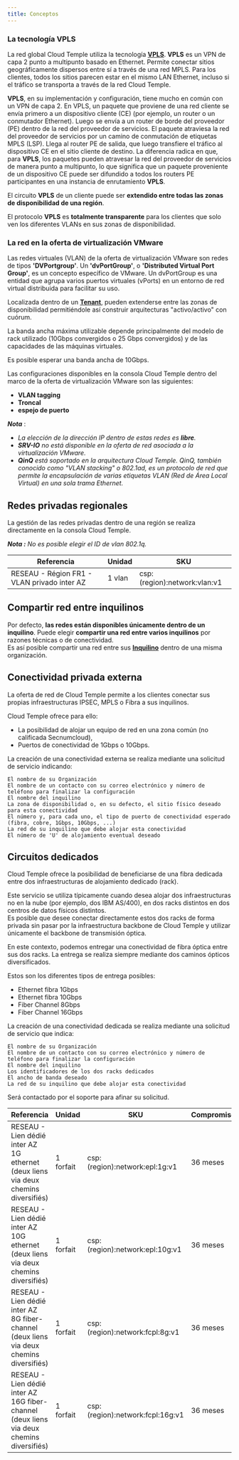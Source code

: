 ```yaml
---
title: Conceptos
---
```


### La tecnología VPLS

La red global Cloud Temple utiliza la tecnología __[VPLS](https://fr.wikipedia.org/wiki/Virtual_Private_LAN_Service)__.
__VPLS__ es un VPN de capa 2 punto a multipunto basado en Ethernet. Permite conectar sitios geográficamente
dispersos entre sí a través de una red MPLS. Para los clientes, todos los sitios parecen estar en el mismo
LAN Ethernet, incluso si el tráfico se transporta a través de la red Cloud Temple.

__VPLS__, en su implementación y configuración, tiene mucho en común con un VPN de capa 2. En VPLS, un paquete que proviene
de una red cliente se envía primero a un dispositivo cliente (CE) (por ejemplo, un router o un conmutador Ethernet).
Luego se envía a un router de borde del proveedor (PE) dentro de la red del proveedor de servicios.
El paquete atraviesa la red del proveedor de servicios por un camino de conmutación de etiquetas MPLS (LSP).
Llega al router PE de salida, que luego transfiere el tráfico al dispositivo CE en el sitio cliente de destino.
La diferencia radica en que, para __VPLS__, los paquetes pueden atravesar la red del proveedor de
servicios de manera punto a multipunto, lo que significa que un paquete proveniente de un dispositivo CE puede ser
difundido a todos los routers PE participantes en una instancia de enrutamiento __VPLS__.

El circuito __VPLS__ de un cliente puede ser __extendido entre todas las zonas de disponibilidad de una región__.

El protocolo __VPLS__ es __totalmente transparente__ para los clientes que solo ven los diferentes VLANs en sus zonas de disponibilidad.

### La red en la oferta de virtualización VMware

Las redes virtuales (VLAN) de la oferta de virtualización VMware son redes de tipos __'DVPortgroup'__. Un __'dvPortGroup'__,
o __'Distributed Virtual Port Group'__, es un concepto específico de VMware. Un dvPortGroup es una entidad que
agrupa varios puertos virtuales (vPorts) en un entorno de red virtual distribuida para facilitar su uso.

Localizada dentro de un __[Tenant](../../console/iam/concepts.md#hosting)__, pueden extenderse entre las zonas de disponibilidad
permitiéndole así construir arquitecturas "activo/activo" con cuórum.

La banda ancha máxima utilizable depende principalmente del modelo de rack utilizado (10Gbps convergidos o 25 Gbps convergidos) y de las capacidades de las máquinas virtuales.

Es posible esperar una banda ancha de 10Gbps.

Las configuraciones disponibles en la consola Cloud Temple dentro del marco de la oferta de virtualización VMware son las siguientes:

- __VLAN tagging__
- __Troncal__
- __espejo de puerto__

*__Nota__* :

- *La elección de la dirección IP dentro de estas redes es __libre__.*
- *__SRV-IO__ no está disponible en la oferta de red asociada a la virtualización VMware.*
- *__QinQ__ está soportado en la arquitectura Cloud Temple. QinQ, también conocido como "VLAN stacking" o 802.1ad, es
un protocolo de red que permite la encapsulación de varias etiquetas VLAN (Red de Área Local Virtual) en una sola trama Ethernet.*

## Redes privadas regionales

La gestión de las redes privadas dentro de una región se realiza directamente en la consola Cloud Temple.

__*Nota :*__ *No es posible elegir el ID de vlan 802.1q.*

| Referencia                                 | Unidad  | SKU                          |
|-------------------------------------------|---------|------------------------------|
| RESEAU - Région FR1 - VLAN privado inter AZ | 1 vlan | csp:(region):network:vlan:v1 |

## Compartir red entre inquilinos

Por defecto, __las redes están disponibles únicamente dentro de un inquilino__. Puede elegir __compartir una red entre varios inquilinos__ por razones técnicas o de conectividad.  
Es así posible compartir una red entre sus __[Inquilino](../../console/iam/concepts.md#hosting)__ dentro de una misma organización.

## Conectividad privada externa

La oferta de red de Cloud Temple permite a los clientes conectar sus propias infraestructuras IPSEC, MPLS o Fibra a sus inquilinos.

Cloud Temple ofrece para ello:

- La posibilidad de alojar un equipo de red en una zona común (no calificada Secnumcloud),
- Puertos de conectividad de 1Gbps o 10Gbps.

La creación de una conectividad externa se realiza mediante una solicitud de servicio indicando:

    El nombre de su Organización
    El nombre de un contacto con su correo electrónico y número de teléfono para finalizar la configuración
    El nombre del inquilino
    La zona de disponibilidad o, en su defecto, el sitio físico deseado para esta conectividad
    El número y, para cada uno, el tipo de puerto de conectividad esperado (fibra, cobre, 1Gbps, 10Gbps, ...)
    La red de su inquilino que debe alojar esta conectividad
    El número de 'U' de alojamiento eventual deseado

## Circuitos dedicados

Cloud Temple ofrece la posibilidad de beneficiarse de una fibra dedicada entre dos infraestructuras de alojamiento dedicado (rack).

Este servicio se utiliza típicamente cuando desea alojar dos infraestructuras no en la nube (por ejemplo, dos IBM AS/400), en dos racks distintos en dos centros de datos físicos distintos.  
Es posible que desee conectar directamente estos dos racks de forma privada sin pasar por la infraestructura backbone de Cloud Temple y utilizar únicamente el backbone de transmisión óptica.

En este contexto, podemos entregar una conectividad de fibra óptica entre sus dos racks. La entrega se realiza siempre mediante dos caminos ópticos diversificados.

Estos son los diferentes tipos de entrega posibles:

- Ethernet fibra 1Gbps  
- Ethernet fibra 10Gbps  
- Fiber Channel 8Gbps  
- Fiber Channel 16Gbps  

La creación de una conectividad dedicada se realiza mediante una solicitud de servicio que indica:

    El nombre de su Organización  
    El nombre de un contacto con su correo electrónico y número de teléfono para finalizar la configuración  
    El nombre del inquilino  
    Los identificadores de los dos racks dedicados  
    El ancho de banda deseado  
    La red de su inquilino que debe alojar esta conectividad  

Será contactado por el soporte para afinar su solicitud.

| Referencia                                                                                | Unidad     | SKU                              | Compromiso |
|------------------------------------------------------------------------------------------|------------|----------------------------------|------------|
| RESEAU - Lien dédié inter AZ 1G ethernet (deux liens via deux chemins diversifiés)       | 1 forfait  | csp:(region):network:epl:1g:v1   | 36 meses   |
| RESEAU - Lien dédié inter AZ 10G ethernet (deux liens via deux chemins diversifiés)      | 1 forfait  | csp:(region):network:epl:10g:v1  | 36 meses   |
| RESEAU - Lien dédié inter AZ 8G fiber-channel (deux liens via deux chemins diversifiés)  | 1 forfait  | csp:(region):network:fcpl:8g:v1  | 36 meses   |
| RESEAU - Lien dédié inter AZ 16G fiber-channel (deux liens via deux chemins diversifiés) | 1 forfait  | csp:(region):network:fcpl:16g:v1 | 36 meses   |
